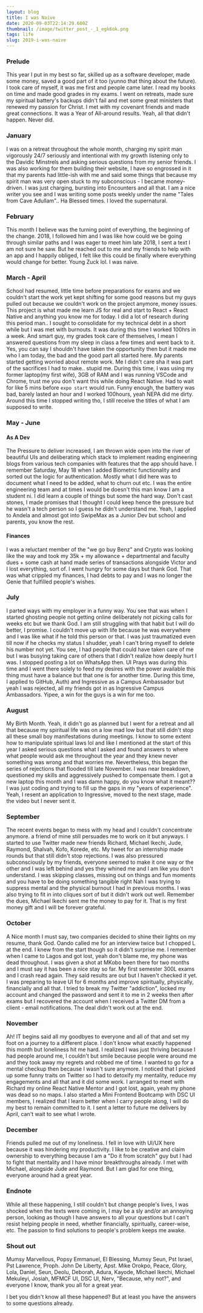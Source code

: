 ```yaml
---
layout: blog
title: I was Naive
date: 2020-09-03T22:14:29.600Z
thumbnail: /image/twitter_post_-_1_egk6ok.png
tags: life
slug: 2019-i-was-naive
---
```


### Prelude

This year I put in my best so far, skilled up as a software developer, made some money, saved a good part of it too (yunno that thing about the future). I took care of myself, it was me first and people came later. I read my books on time and made good grades in my exams. I went on retreats, made sure my spiritual battery's backups didn't fail and met some great ministers that renewed my passion for Christ. I met with my covenant friends and made great connections. It was a Year of All-around results. Yeah, all that didn't happen. Never did.

### January

I was on a retreat throughout the whole month, charging my spirit man vigorously 24/7 seriously and intentional with my growth listening only to the Davidic Minstrels and asking serious questions from my senior friends. I was also working for them building their website, I have so engrossed in it that my parents had little-ish with me and said some things that because my spirit man was very open stuck to my subconscious - I became money-driven. I was just charging, bursting into Encounters and all that. I am a nice writer you see and I was writing some posts weekly under the name "Tales from Cave Adullam".. Ha Blessed times. I loved the supernatural.

### February

This month I believe was the turning point of everything, the beginning of the change. 2018, I followed him and I was like how could we be going through similar paths and I was eager to meet him late 2018, I sent a text I am not sure he saw. But he reached out to me and my friends to help with an app and I happily obliged, I felt like this could be finally where everything would change for better. Young Zuck lol. I was naive.

### March - April

School had resumed, little time before preparations for exams and we couldn't start the work yet kept shifting for some good reasons but my guys pulled out because we couldn't work on the project anymore, money issues. This project is what made me learn JS for real and start to React + React Native and anything you know me for today. I did a lot of research during this period man.. I sought to consolidate for my technical debt in a short while but I was met with burnouts. It was during this time I worked 100hrs in a week. And smart guy, my grades took care of themselves, I mean I answered questions from my sleep in class a few times and went back to it. Yes, you can say I shouldn't have taken the opportunity then but it made me who I am today, the bad and the good part all started here. My parents started getting worried about remote work. Me I didn't care sha it was part of the sacrifices I had to make.. stupid me. During this time, I was using my former laptop(my first wife), 3GB of RAM and I was running VSCode and Chrome, trust me you don't want this while doing React Native. Had to wait for like 5 mins before `expo start` would run. Funny enough, the battery was bad, barely lasted an hour and I worked 100hours, yeah NEPA did me dirty. Around this time I stopped writing tho, I still receive the titles of what I am supposed to write.

### May - June

#### As A Dev

The Pressure to deliver increased, I am thrown wide open into the river of beautiful UIs and deliberating which stack to implement reading engineering blogs from various tech companies with features that the app should have. I remember Saturday, May 18 when I added Biometric functionality and sorted out the logic for authentication. Mostly what I did here was to document what I need to be added, what to churn out etc. I was the entire engineering team and at times I would be doesn't this man know I am a student ni. I did learn a couple of things but some the hard way. Don't cast stones, I made promises that I thought I could keep hence the pressure but he wasn't a tech person so I guess he didn't understand me. Yeah, I applied to Andela and almost got into SwipeMax as a Junior Dev but school and parents, you know the rest.

#### Finances

I was a reluctant member of the "we go buy Benz" and Crypto was looking like the way and took my 35k + my allowance + departmental and faculty dues + some cash at hand made series of transactions alongside Victor and I lost everything, sort of. I went hungry for some days but thank God. That was what crippled my finances, I had debts to pay and I was no longer the Genie that fulfilled people's wishes.

### July

I parted ways with my employer in a funny way. You see that was when I started ghosting people not getting online deliberately not picking calls for weeks etc but we thank God. I am still struggling with that habit but I will do better, I promise. I couldn't move up with life because he was everywhere and I was like what if he told this person or that. I was just traumatized even till now if he checks my status I shudder, yeah I can't bring myself to delete his number not yet. You see, I had people that could have taken care of me but I was busying taking care of others that I didn't realize how deeply hurt I was. I stopped posting a lot on WhatsApp then. UI Prays was during this time and I went there solely to feed my desires with the power available this thing must have a balance but that one is for another time. During this time, I applied to GitHub, Auth) and Ingressive as a Campus Ambassador but yeah I was rejected, all my friends got in as Ingressive Campus Ambassadors. Yipee, a win for the guys is a win for me too.

### August

My Birth Month. Yeah, it didn't go as planned but I went for a retreat and all that because my spiritual life was on a low mad low but that still didn't stop all these small boy manifestations during meetings. I know to some extent how to manipulate spiritual laws lol and like I mentioned at the start of this year I asked serious questions what I asked and found answers to where what people would ask me throughout the year and they knew never something was wrong and that worries me. Nevertheless, this began the series of rejections that flooded till late November. I was near breakdown, questioned my skills and aggressively pushed to compensate them. I got a new laptop this month and I was damn happy, do you know what it meant?? I was just coding and trying to fill up the gaps in my "years of experience". Yeah, I resent an application to Ingressive, moved to the next stage, made the video but I never sent it.

### September

The recent events began to mess with my head and I couldn't concentrate anymore. a friend of mine still persuades me to work on it but anyways. I started to use Twitter made new friends Richard, Michael Ikechi, Jude, Raymond, Shalvah, Kofo, Korede, etc. My tweet for an internship made rounds but that still didn't stop rejections. I was also pressured subconsciously by my friends, everyone seemed to make it one way or the other and I was left behind and yes they whined me and I am like you don't understand. I was skipping classes, missing out on things and fun moments and you have to be doing something tangible right Nah I was trying to suppress mental and the physical burnout I had in previous months. I was also trying to fit in into cliques sort of but it didn't work out well. Remember the dues, Michael Ikechi sent me the money to pay for it. That is my first money gift and I will be forever grateful.

### October

A Nice month I must say, two companies decided to shine their lights on my resume, thank God. Oando called me for an interview twice but I chopped L at the end. I knew from the start though so it didn't surprise me. I remember when I came to Lagos and got lost, yeah don't blame me, my phone was dead throughout. I was given a shot at MKobo been there for two months and I must say it has been a nice stay so far. My first semester 300L exams and I crash read again. They said results are out but I haven't checked it yet. I was preparing to leave UI for 6 months and improve spiritually, physically, financially and all that. I tried to break my Twitter "addiction", locked my account and changed the password and sent it to me in 2 weeks then after exams but I recovered the account when I received a Twitter DM from a client - email notifications. The deal didn't work out at the end.

### November

Ah! IT begins said all my goodbyes to everyone and all of that and set my foot on a journey to a different place. I don't know what exactly happened this month but loneliness hit me hard. I realized I was just thriving because I had people around me, I couldn't but smile because people were around me and they took away my regrets and robbed me of time. I wanted to go for a mental checkup then because I wasn't sure anymore. I noticed that I picked up some funny traits on Twitter so I had to detoxify my mentality, reduce my engagements and all that and it did some work. I arranged to meet with Richard my online React Native Mentor and I got lost, again, yeah my phone was dead so no maps. I also started a Mini Frontend Bootcamp with DSC UI members, I realized that I learn better when I carry people along, I will do my best to remain committed to it. I sent a letter to future me delivers by April, can't wait to see what I wrote.

### December

Friends pulled me out of my loneliness. I fell in love with UI/UX here because it was hindering my productivity. I like to be creative and claim ownership to everything because I am a "Do it from scratch" guy but I had to fight that mentality and I have minor breakthroughs already. I met with Michael, alongside Jude and Raymond. But I am glad for one thing, everyone around had a great year.

### Endnote

While all these happening, I still couldn't but change people's lives, I was shocked when the texts were coming in, I may be a sly and/or an annoying person, looking as though I have answers to all your questions but I can't resist helping people in need, whether financially, spiritually, career-wise, etc. The passion to find solutions to people's problem keeps me awake.

### Shout out

Mumsy Marvellous, Popsy Emmanuel, El Blessing, Mumsy Seun, Pst Israel, Pst Lawrence, Proph. John De Liberty, Apst. Mike Orokpo, Peace, Glory, Lola, Daniel, Seun, Deolu, Deborah, Adura, Kayode, Michael Ikechi, Michael Mekuleyi, Josiah, MFMCF UI, DSC UI, Nerv, "Because, why not?", and everyone I know, thank you all for a great year.

I bet you didn't know all these happened? But at least you have the answers to some questions already.